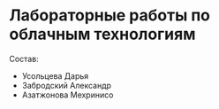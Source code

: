 # Лабораторные работы по облачным технологиям
Состав:
* Усольцева Дарья
* Забродский Александр
* Азатжонова Мехринисо
 
